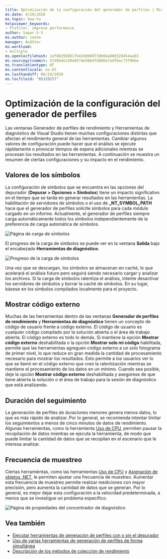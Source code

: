 ```yaml
---
title: Optimización de la configuración del generador de perfiles | Microsoft Docs
ms.date: 4/29/2020
ms.topic: how-to
helpviewer_keywords:
- Profiler, improve performance
author: Sagar-S-S
ms.author: sashe
manager: AndSter
ms.workload:
- multiple
ms.openlocfilehash: 1ef802958817b43dd66973db66a80d328454aa83
ms.sourcegitcommit: 57d96de120e0574e506dfd80bb7adfbac73f96be
ms.translationtype: HT
ms.contentlocale: es-ES
ms.lasthandoff: 06/24/2020
ms.locfileid: "85329257"
---
```

# <a name="optimizing-profiler-settings"></a>Optimización de la configuración del generador de perfiles

Las ventanas Generador de perfiles de rendimiento y Herramientas de diagnóstico de Visual Studio tienen muchas configuraciones distintas que afectan el rendimiento general de las herramientas. Cambiar algunos valores de configuración puede hacer que el análisis se ejecute rápidamente o provocar tiempos de espera adicionales mientras se procesan los resultados en las herramientas. A continuación se muestra un resumen de ciertas configuraciones y su impacto en el rendimiento.

## <a name="symbol-settings"></a>Valores de los símbolos

La configuración de símbolos que se encuentra en las opciones del depurador (**Depurar > Opciones > Símbolos**) tiene un impacto significativo en el tiempo que se tarda en generar resultados en las herramientas. La habilitación de servidores de símbolos o el uso de **_NT_SYMBOL_PATH** hace que el generador de perfiles solicite símbolos para cada módulo cargado en un informe. Actualmente, el generador de perfiles siempre carga automáticamente todos los símbolos independientemente de la preferencia de carga automática de símbolos.

![Página de carga de símbolos](../profiling/media/symbolloading.png "Carga de símbolos")

El progreso de la carga de símbolos se puede ver en la ventana **Salida** bajo el encabezado **Herramientas de diagnóstico**.

![Progreso de la carga de símbolos](../profiling/media/symbolloadingprogress.png "Progreso de la carga de símbolos")

Una vez que se descargan, los símbolos se almacenan en caché, lo que acelerará el análisis futuro pero seguirá siendo necesario cargar y analizar los archivos. Si la carga de símbolos ralentiza el análisis, intente desactivar los servidores de símbolos y borrar la caché de símbolos. En su lugar, básese en los símbolos compilados localmente para el proyecto.

## <a name="show-external-code"></a>Mostrar código externo

Muchas de las herramientas dentro de las ventanas **Generador de perfiles de rendimiento** y **Herramientas de diagnóstico** tienen un concepto de código de usuario frente a código externo. El código de usuario es cualquier código compilado por la solución abierta o el área de trabajo abierta. El código externo es todo lo demás. Si mantiene la opción **Mostrar código externo** deshabilitada o la opción **Mostrar solo mi código** habilitada, permite que las herramientas agreguen código externo a un solo fotograma de primer nivel, lo que reduce en gran medida la cantidad de procesamiento necesario para mostrar los resultados. Esto permite a los usuarios ver lo que se llamó en el código externo que creó la ralentización mientras se mantiene el procesamiento de los datos en un mínimo. Cuando sea posible, deje la opción **Mostrar código externo** deshabilitada y asegúrese de que tiene abierta la solución o el área de trabajo para la sesión de diagnóstico que está analizando.

## <a name="trace-duration"></a>Duración del seguimiento

La generación de perfiles de duraciones menores genera menos datos, lo que es más rápido de analizar. Por lo general, se recomienda intentar limitar los seguimientos a menos de cinco minutos de datos de rendimiento. Algunas herramientas, como la herramienta [Uso de CPU](../profiling/cpu-usage.md), permiten pausar la recopilación de datos mientras se ejecuta la herramienta, de modo que puede limitar la cantidad de datos que se recopilan en el escenario que le interesa analizar.

## <a name="sampling-frequency"></a>Frecuencia de muestreo

Ciertas herramientas, como las herramientas [Uso de CPU](../profiling/cpu-usage.md) y [Asignación de objetos .NET](../profiling/dotnet-alloc-tool.md), le permiten ajustar una frecuencia de muestreo. Aumentar esta frecuencia de muestreo permite realizar mediciones con mayor precisión, pero aumenta la cantidad de datos que se generan. Por lo general, es mejor dejar esta configuración a la velocidad predeterminada, a menos que se investigue un problema específico.

![Página de propiedades del concentrador de diagnóstico](../profiling/media/diaghubpropertiespage.png "Página de propiedades del concentrador de diagnóstico")

## <a name="see-also"></a>Vea también

- [Ejecutar herramientas de generación de perfiles con o sin el depurador](../profiling/running-profiling-tools-with-or-without-the-debugger.md)
- [Uso de varias herramientas de generación de perfiles de forma simultánea](../profiling/use-multiple-profiler-tools-simultaneously.md)
- [Descripción de los métodos de colección de rendimiento](../profiling/understanding-performance-collection-methods-perf-profiler.md)
